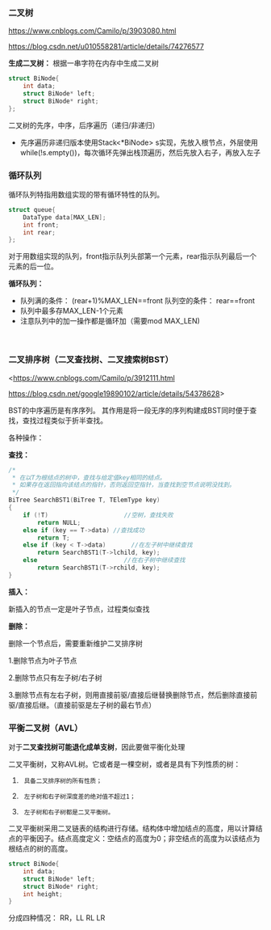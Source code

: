 ### 二叉树

https://www.cnblogs.com/Camilo/p/3903080.html

<https://blog.csdn.net/u010558281/article/details/74276577>

**生成二叉树：**  根据一串字符在内存中生成二叉树

```c++
struct BiNode{
    int data;
    struct BiNode* left;
    struct BiNode* right;
};
```

二叉树的先序，中序，后序遍历（递归/非递归）

- 先序遍历非递归版本使用Stack<*BiNode> s实现，先放入根节点，外层使用while(!s.empty())，每次循环先弹出栈顶遍历，然后先放入右子，再放入左子





### 循环队列

循环队列特指用数组实现的带有循环特性的队列。  

```c++
struct queue{
    DataType data[MAX_LEN];
    int front;
    int rear;
};
```

对于用数组实现的队列，front指示队列头部第一个元素，rear指示队列最后一个元素的后一位。

**循环队列：** 

- 队列满的条件： (rear+1)%MAX_LEN==front         队列空的条件：  rear==front
- 队列中最多存MAX_LEN-1个元素
- 注意队列中的加一操作都是循环加（需要mod MAX_LEN)

​			

### 二叉排序树（二叉查找树、二叉搜索树BST）

<https://www.cnblogs.com/Camilo/p/3912111.html

<https://blog.csdn.net/google19890102/article/details/54378628>>

BST的中序遍历是有序序列。    其作用是将一段无序的序列构建成BST同时便于查找，查找过程类似于折半查找。

各种操作：

**查找：**

```cpp
/*
 * 在以T为根结点的树中，查找与给定值key相同的结点。
 * 如果存在返回指向该结点的指针，否则返回空指针，当查找到空节点说明没找到。
 */
BiTree SearchBST1(BiTree T, TElemType key)
{
    if (!T)                     //空树，查找失败
        return NULL;
    else if (key == T->data) //查找成功
        return T;
    else if (key < T->data)       //在左子树中继续查找
        return SearchBST1(T->lchild, key);
    else                        //在右子树中继续查找
        return SearchBST1(T->rchild, key);
}
```

**插入：**

新插入的节点一定是叶子节点，过程类似查找



**删除：**

删除一个节点后，需要重新维护二叉排序树

1.删除节点为叶子节点

2.删除节点只有左子树/右子树

3.删除节点有左右子树，则用直接前驱/直接后继替换删除节点，然后删除直接前驱/直接后继。（直接前驱是左子树的最右节点）





### 平衡二叉树（AVL）

对于**二叉查找树可能退化成单支树**，因此要做平衡化处理

二叉平衡树，又称AVL树。它或者是一棵空树，或者是具有下列性质的树：

1)      具备二叉排序树的所有性质；

2)      左子树和右子树深度差的绝对值不超过1；

3)      左子树和右子树都是二叉平衡树。

二叉平衡树采用二叉链表的结构进行存储。结构体中增加结点的高度，用以计算结点的平衡因子。结点高度定义：空结点的高度为0；非空结点的高度为以该结点为根结点的树的高度。

```cpp
struct BiNode{
    int data;
    struct BiNode* left;
    struct BiNode* right;
    int height;
}
```

分成四种情况：  RR，LL  RL  LR

